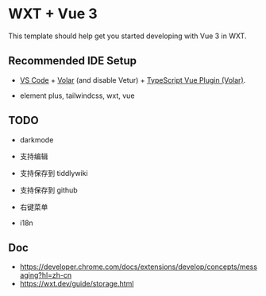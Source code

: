 # WXT + Vue 3

This template should help get you started developing with Vue 3 in WXT.

## Recommended IDE Setup

- [VS Code](https://code.visualstudio.com/) + [Volar](https://marketplace.visualstudio.com/items?itemName=Vue.volar) (and disable Vetur) + [TypeScript Vue Plugin (Volar)](https://marketplace.visualstudio.com/items?itemName=Vue.vscode-typescript-vue-plugin).

* element plus, tailwindcss, wxt, vue

## TODO

* darkmode
* 支持编辑
* 支持保存到 tiddlywiki
* 支持保存到 github
* 右键菜单

* i18n

## Doc

* https://developer.chrome.com/docs/extensions/develop/concepts/messaging?hl=zh-cn
* https://wxt.dev/guide/storage.html
